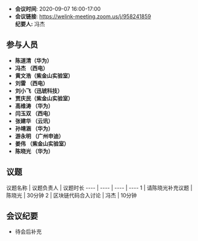 -  **会议时间**: 2020-09-07  16:00-17:00
-  **会议链接**: https://welink-meeting.zoom.us/j/958241859      
**纪要人:** 冯杰  

## 参与人员
-  **陈道清（华为）** 
-  **冯杰  （西电）**   
-  **黄文浩（紫金山实验室）**  
-  **刘雷  （西电）**
-  **刘小飞（迅琥科技）**  
-  **贾庆民（紫金山实验室）**
-  **高维涛 （华为）**  
-  **闫玉双 （西电）**  
-  **张建华 （云讯）**  
-  **孙靖涵 （华为）**  
-  **游永明 （广州申迪）**   
-  **姜伟   （紫金山实验室）**  
-  **陈晓光 （华为）**  
## 议题

议题名称 | 议题负责人  | 议题时长
---- | ---- | ----  |   ---- 
1 | 请陈晓光补充议题 | 陈晓光 | 30分钟
2 | 区块链代码合入讨论 |  冯杰 | 10分钟

## 会议纪要
- 待会后补充  